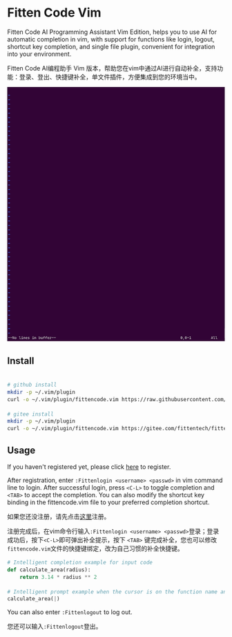 # Fitten Code Vim

Fitten Code AI Programming Assistant Vim Edition, helps you to use AI for automatic completion in vim, with support for functions like login, logout, shortcut key completion, and single file plugin, convenient for integration into your environment.

Fitten Code AI编程助手 Vim 版本，帮助您在vim中通过AI进行自动补全，支持功能：登录、登出、快捷键补全，单文件插件，方便集成到您的环境当中。

![img](./vim.gif)

## Install

```bash

# github install
mkdir -p ~/.vim/plugin
curl -o ~/.vim/plugin/fittencode.vim https://raw.githubusercontent.com/fittentech/fittencode.vim/master/fittencode.vim

# gitee install 
mkdir -p ~/.vim/plugin
curl -o ~/.vim/plugin/fittencode.vim https://gitee.com/fittentech/fittentech.vim/raw/master/fittencode.vim

```

## Usage

If you haven't registered yet, please click [here](https://codewebchat.fittentech.cn:15443?ide=vim) to register.

After registration, enter `:Fittenlogin <username> <passwd>` in vim command line to login. After successful login, press `<C-L>` to toggle completion and `<TAB>` to accept the completion. You can also modify the shortcut key binding in the fittencode.vim file to your preferred completion shortcut.

如果您还没注册，请先点击[这里](https://codewebchat.fittentech.cn:15443?ide=vim)注册。

注册完成后，在vim命令行输入`:Fittenlogin <username> <passwd>`登录；登录成功后，按下`<C-L>`即可弹出补全提示，按下 `<TAB>` 键完成补全，您也可以修改`fittencode.vim`文件的快捷键绑定，改为自己习惯的补全快捷键。

```python
# Intelligent completion example for input code
def calculate_area(radius):
    return 3.14 * radius ** 2

# Intelligent prompt example when the cursor is on the function name and the shortcut key is pressed
calculate_area(|)
```

You can also enter `:Fittenlogout` to log out.

您还可以输入`:Fittenlogout`登出。
